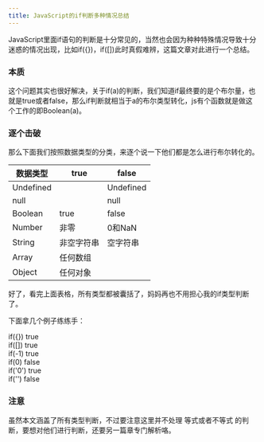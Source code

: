 ```yaml
---
title: JavaScript的if判断多种情况总结
---
```




 JavaScript里面if语句的判断是十分常见的，当然也会因为种种特殊情况导致十分迷惑的情况出现，比如if({})，if([])此时真假难辨，这篇文章对此进行一个总结。

<!--more-->
 
### 本质
 这个问题其实也很好解决，关于if(a)的判断，我们知道if最终要的是个布尔量，也就是true或者false，那么if判断就相当于a的布尔类型转化，js有个函数就是做这个工作的即Boolean(a)。
 
### 逐个击破
 
 那么下面我们按照数据类型的分类，来逐个说一下他们都是怎么进行布尔转化的。
 
 |数据类型 |  true  |  false  |
 |-------|-----    |-----    |
 |Undefined|       |Undefined|
 |null|             |null|
 |Boolean|true     |false|
 |Number|  非零     |0和NaN|
 |String|非空字符串|空字符串|
 |Array|任何数组||
 |Object|任何对象||

 好了，看完上面表格，所有类型都被囊括了，妈妈再也不用担心我的if类型判断了。

 下面拿几个例子练练手：
   
 if({})   true  
 if([])   true  
 if(-1)   true  
 if(0)    false  
 if('0')  true  
 if('')   false  

### 注意

虽然本文涵盖了所有类型判断，不过要注意这里并不处理 等式或者不等式 的判断，要想对他们进行判断，还要另一篇章专门解析咯。
 
 
